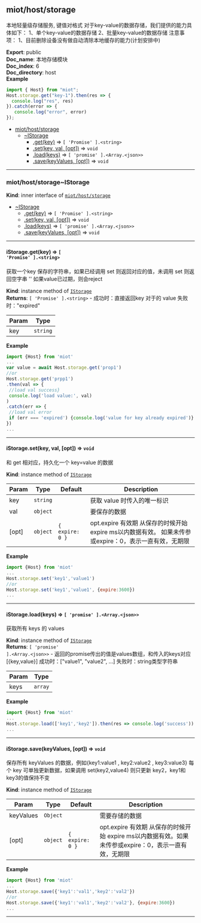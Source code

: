 <a name="module_miot/host/storage"></a>

## miot/host/storage
本地轻量级存储服务, 键值对格式
对于key-value的数据存储，我们提供的能力具体如下：
1、单个key-value的数据存储  2、批量key-value的数据存储
注意事项：
1、目前删除设备没有做自动清除本地缓存的能力(计划安排中)

**Export**: public  
**Doc_name**: 本地存储模块  
**Doc_index**: 6  
**Doc_directory**: host  
**Example**  
```js
import { Host} from "miot";
Host.storage.get("key-1").then(res => {
  console.log("res", res)
}).catch(error => {
   console.log("error", error)
});
```

* [miot/host/storage](#module_miot/host/storage)
    * [~IStorage](#module_miot/host/storage..IStorage)
        * [.get(key)](#module_miot/host/storage..IStorage+get) ⇒ <code>[ &#x27;Promise&#x27; ].&lt;string&gt;</code>
        * [.set(key, val, [opt])](#module_miot/host/storage..IStorage+set) ⇒ <code>void</code>
        * [.load(keys)](#module_miot/host/storage..IStorage+load) ⇒ <code>[ &#x27;promise&#x27; ].&lt;Array.&lt;json&gt;&gt;</code>
        * [.save(keyValues, [opt])](#module_miot/host/storage..IStorage+save) ⇒ <code>void</code>


* * *

<a name="module_miot/host/storage..IStorage"></a>

### miot/host/storage~IStorage
**Kind**: inner interface of [<code>miot/host/storage</code>](#module_miot/host/storage)  

* [~IStorage](#module_miot/host/storage..IStorage)
    * [.get(key)](#module_miot/host/storage..IStorage+get) ⇒ <code>[ &#x27;Promise&#x27; ].&lt;string&gt;</code>
    * [.set(key, val, [opt])](#module_miot/host/storage..IStorage+set) ⇒ <code>void</code>
    * [.load(keys)](#module_miot/host/storage..IStorage+load) ⇒ <code>[ &#x27;promise&#x27; ].&lt;Array.&lt;json&gt;&gt;</code>
    * [.save(keyValues, [opt])](#module_miot/host/storage..IStorage+save) ⇒ <code>void</code>


* * *

<a name="module_miot/host/storage..IStorage+get"></a>

#### iStorage.get(key) ⇒ <code>[ &#x27;Promise&#x27; ].&lt;string&gt;</code>
获取一个key 保存的字符串，如果已经调用 set 则返回对应的值，未调用 set 则返回空字串 ''
如果value已过期，则会reject

**Kind**: instance method of [<code>IStorage</code>](#module_miot/host/storage..IStorage)  
**Returns**: <code>[ &#x27;Promise&#x27; ].&lt;string&gt;</code> - 成功时：直接返回key 对于的 value
失败时："expired"  

| Param | Type |
| --- | --- |
| key | <code>string</code> | 

**Example**  
```js
import {Host} from 'miot'
...
var value = await Host.storage.get('prop1')
//or
Host.storage.get('prpp1')
.then(val => {
 //load val success}
 console.log('load value:', val)
)
.catch(err => {
 //load val error 
 if (err === 'expired') {console.log('value for key already expired')}
})
...
```

* * *

<a name="module_miot/host/storage..IStorage+set"></a>

#### iStorage.set(key, val, [opt]) ⇒ <code>void</code>
和 get 相对应，持久化一个 key=value 的数据

**Kind**: instance method of [<code>IStorage</code>](#module_miot/host/storage..IStorage)  

| Param | Type | Default | Description |
| --- | --- | --- | --- |
| key | <code>string</code> |  | 获取 value 时传入的唯一标识 |
| val | <code>object</code> |  | 要保存的数据 |
| [opt] | <code>object</code> | <code>{ expire: 0 }</code> | opt.expire 有效期 从保存的时候开始 expire ms以内数据有效。 如果未传参或expire：0，表示一直有效，无期限 |

**Example**  
```js
import {Host} from 'miot'
...
Host.storage.set('key1','value1')
//or
Host.storage.set('key1','value1', {expire:3600})
...
```

* * *

<a name="module_miot/host/storage..IStorage+load"></a>

#### iStorage.load(keys) ⇒ <code>[ &#x27;promise&#x27; ].&lt;Array.&lt;json&gt;&gt;</code>
获取所有 keys 的 values

**Kind**: instance method of [<code>IStorage</code>](#module_miot/host/storage..IStorage)  
**Returns**: <code>[ &#x27;promise&#x27; ].&lt;Array.&lt;json&gt;&gt;</code> - 返回的promise传出的值是values数组，和传入的keys对应 [{key,value}]
成功时：["value1", "value2", ...]
失败时：string类型字符串  

| Param | Type |
| --- | --- |
| keys | <code>array</code> | 

**Example**  
```js
import {Host} from 'miot'
...
Host.storage.load(['key1','key2']).then(res => console.log('success'))
...
```

* * *

<a name="module_miot/host/storage..IStorage+save"></a>

#### iStorage.save(keyValues, [opt]) ⇒ <code>void</code>
保存所有 keyValues 的数据，例如{key1:value1 , key2:value2 , key3:value3}
每个 key 可单独更新数据，如果调用 set(key2,value4) 则只更新 key2，key1和 key3的值保持不变

**Kind**: instance method of [<code>IStorage</code>](#module_miot/host/storage..IStorage)  

| Param | Type | Default | Description |
| --- | --- | --- | --- |
| keyValues | <code>Object</code> |  | 需要存储的数据 |
| [opt] | <code>object</code> | <code>{ expire: 0 }</code> | opt.expire 有效期 从保存的时候开始 expire ms以内数据有效。如果未传参或expire：0，表示一直有效，无期限 |

**Example**  
```js
import {Host} from 'miot'
...
Host.storage.save({'key1':'val1','key2':'val2'})
//or
Host.storage.save({'key1':'val1','key2':'val2'}, {expire:3600})
...
```

* * *

